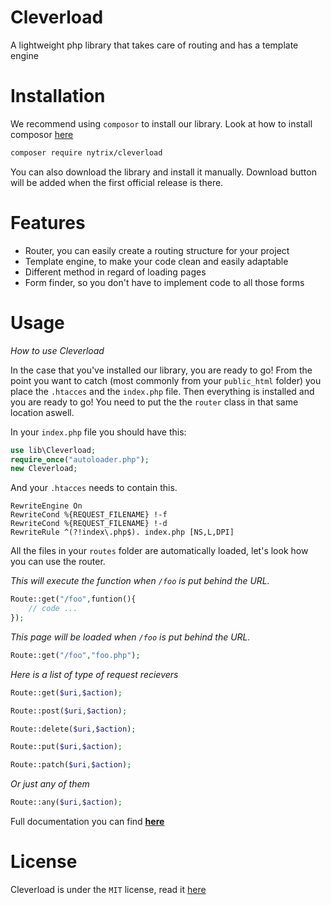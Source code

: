 # Cleverload
A lightweight php library that takes care of routing and has a template engine

# Installation
We recommend using `composor` to install our library. Look at how to install composor [here](https://getcomposer.org/)
```sh
composer require nytrix/cleverload
```
You can also download the library and install it manually. Download button will be added when the first official release is there.

# Features

- Router, you can easily create a routing structure for your project
- Template engine, to make your code clean and easily adaptable
- Different method in regard of loading pages
- Form finder, so you don't have to implement code to all those forms

# Usage
_How to use Cleverload_

In the case that you've installed our library, you are ready to go! From the point you want to catch (most commonly from your `public_html` folder) you place the `.htacces` and the `index.php` file. Then everything is installed and you are ready to go!
You need to put the the `router` class in that same location aswell. 

In your `index.php` file you should have this:

```php
use lib\Cleverload;
require_once("autoloader.php");
new Cleverload;
```

And your `.htacces` needs to contain this. 

```htacces
RewriteEngine On
RewriteCond %{REQUEST_FILENAME} !-f
RewriteCond %{REQUEST_FILENAME} !-d
RewriteRule ^(?!index\.php$). index.php [NS,L,DPI]
```

All the files in your `routes` folder are automatically loaded, let's look how you can use the router. 

*This will execute the function when `/foo` is put behind the URL.* 
```php
Route::get("/foo",funtion(){
    // code ...
});
```

*This page will be loaded when `/foo` is put behind the URL.*

```php
Route::get("/foo","foo.php");
```

*Here is a list of type of request recievers*

```php
Route::get($uri,$action);
```
```php
Route::post($uri,$action);
```
```php
Route::delete($uri,$action);
```
```php
Route::put($uri,$action);
```
```php
Route::patch($uri,$action);
```
*Or just any of them*
```php
Route::any($uri,$action);
```

Full documentation you can find [**here**](https://github.com/thomaskolmans/Cleverload/blob/master/docs/README.md)

# License 

Cleverload is under the `MIT` license, read it [here](https://github.com/thomaskolmans/SimpelSQL/blob/master/LICENSE)



